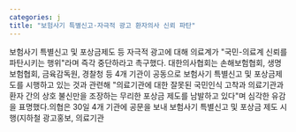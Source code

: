 ```yaml
---
categories: j
title: "보험사기 특별신고·자극적 광고 환자의사 신뢰 파탄"
---
```

보험사기 특별신고 및 포상금제도 등 자극적 광고에 대해 의료계가 "국민-의료계 신뢰를 파탄시키는 행위"라며 즉각 중단하라고 촉구했다. 대한의사협회는 손해보험협회, 생명보험협회, 금육감독원, 경찰청 등 4개 기관이 공동으로 보험사기 특별신고 및 포상금제도를 시행하고 있는 것과 관련해 "의료기관에 대한 잘못된 국민인식 고착과 의료기관과 환자 간의 상호 불신만을 조장하는 무리한 포상금 제도를 남발하고 있다"며 심각한 유감을 표명했다.의협은 30일 4개 기관에 공문을 보내 보험사기 특별신고 및 포상금 제도 시행(지하철 광고홍보, 의료기관